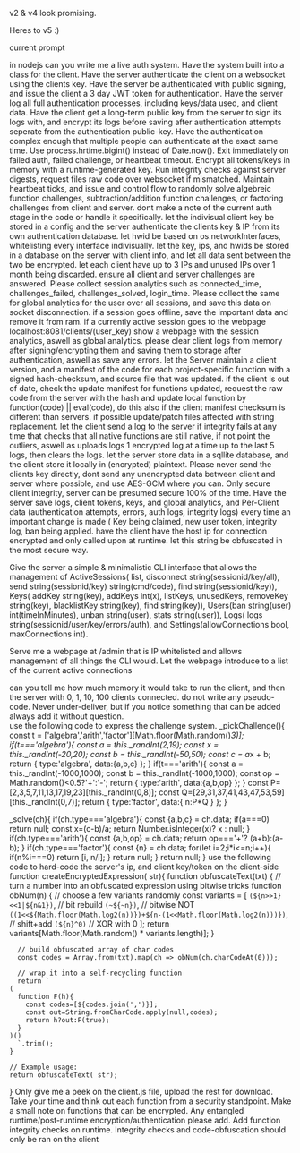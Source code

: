 v2 & v4 look promising.

Heres to v5 :)

current prompt

in nodejs can you write me a live auth system. Have the system built into a class for the client. Have the server authenticate the client on a websocket using the clients key. Have the server be authenticated with public signing, and issue the client a 3 day JWT token for authentication. Have the server log all full authentication processes, including keys/data used, and client data. Have the client get a long-term public key from the server to sign its logs with, and encrypt its logs before saving after authentication attempts seperate from the authentication public-key. Have the authentication complex enough that multiple people can authenticate at the exact same time. Use process.hrtime.bigint() instead of Date.now(). Exit immediately on failed auth, failed challenge, or heartbeat timeout. Encrypt all tokens/keys in memory with a runtime-generated key. Run integrity checks against server digests, request files raw code over websocket if mismatched. Maintain heartbeat ticks, and issue and control flow to randomly solve algebreic function challenges, subtraction/addition function challenges, or factoring challenges from client and server. dont make a note of the current auth stage in the code or handle it specifically. let the indivisual client key be stored in a config and the server authenticate the clients key & IP from its own authentication database. let hwid be based on os.networkInterfaces, whitelisting every interface indivisually. let the key, ips, and hwids be stored in a database on the server with client info, and let all data sent between the two be encrypted. let each client have up to 3 IPs and unused IPs over 1 month being discarded. ensure all client and server challenges are answered. Please collect session analytics such as connected_time, challenges_failed, challenges_solved, login_time. Please collect the same for global analytics for the user over all sessions, and save this data on socket disconnection. if a session goes offline, save the important data and remove it from ram. if a currently active session goes to the webpage localhost:8081/clients/(user_key) show a webpage with the session analytics, aswell as global analytics. please clear client logs from memory after signing/encrypting them and saving them to storage after authentication, aswell as save any errors. let the Server maintain a client version, and a manifest of the code for each project-specific function with a signed hash-checksum, and source file that was updated. if the client is out of date, check the update manifest for functions updated, request the raw code from the server with the hash and update local function by function(code) || eval(code), do this also if the client manifest checksum is different than servers. if possible update/patch files affected with string replacement. let the client send a log to the server if integrity fails at any time that checks that all native functions are still native, if not point the outliers, aswell as uploads logs 1 encrypted log at a time up to the last 5 logs, then clears the logs. let the server store data in a sqllite database, and the client store it locally in (encrypted) plaintext. Please never send the clients key directly, dont send any unencrypted data between client and server where possible, and use AES-GCM where you can. Only secure client integrity, server can be presumed secure 100% of the time. Have the server save logs, client tokens, keys, and global analytics, and Per-Client data (authentication attempts, errors, auth logs, integrity logs) every time an important change is made ( Key being claimed, new user token, integrity log, ban being applied. have the client have the host ip for connection encrypted and only called upon at runtime. let this string be obfuscated in the most secure way.

Give the server a simple & minimalistic CLI interface that allows the management of ActiveSessions( list, disconnect string(sessionid/key/all), send string(sessionid/key) string(cmd/code), find string(sessionid/key)), Keys( addKey string(key), addKeys int(x), listKeys, unusedKeys, removeKey string(key), blacklistKey string(key), find string(key)), Users(ban string(user) int(timeInMinutes), unban string(user), stats string(user)), Logs( logs string(sessionid/user/key/errors/auth), and Settings(allowConnections bool, maxConnections int).
 
Serve me a webpage at /admin that is IP whitelisted and allows management of all things the CLI would. Let the webpage introduce to a list of the current active connections

can you tell me how much memory it would take to run the client, and then the server with 0, 1, 10, 100 clients connected.
do not write any pseudo-code. Never under-deliver, but if you notice something that can be added always add it without question.  
use the following code to express the challenge system.
_pickChallenge(){
    const t = ['algebra','arith','factor'][Math.floor(Math.random()*3)];
    if(t==='algebra'){
      const a = this._randInt(2,19);
      const x = this._randInt(-20,20);
      const b = this._randInt(-50,50);
      const c = a*x + b;
      return { type:'algebra', data:{a,b,c} };
    }
    if(t==='arith'){
      const a = this._randInt(-1000,1000);
      const b = this._randInt(-1000,1000);
      const op = Math.random()<0.5?'+':'-';
      return { type:'arith', data:{a,b,op} };
    }
    const P=[2,3,5,7,11,13,17,19,23][this._randInt(0,8)];
    const Q=[29,31,37,41,43,47,53,59][this._randInt(0,7)];
    return { type:'factor', data:{ n:P*Q } };
  }

  _solve(ch){
    if(ch.type==='algebra'){
      const {a,b,c} = ch.data; if(a===0) return null; const x=(c-b)/a; return Number.isInteger(x)? x : null;
    }
    if(ch.type==='arith'){
      const {a,b,op} = ch.data; return op==='+'? (a+b):(a-b);
    }
    if(ch.type==='factor'){
      const {n} = ch.data; for(let i=2;i*i<=n;i++){ if(n%i===0) return [i, n/i]; } return null;
    }
    return null;
  }
use the following code to hard-code the server's ip, and client key/token on the client-side
function createEncryptedExpression( str){
	function obfuscateText(txt) {
	  // turn a number into an obfuscated expression using bitwise tricks
	  function obNum(n) {
		// choose a few variants randomly
		const variants = [
		  `(${n>>1}<<1|${n&1})`,                  // bit rebuild
		  `(~${~n})`,                             // bitwise NOT
		  `((1<<${Math.floor(Math.log2(n))})+${n-(1<<Math.floor(Math.log2(n)))})`, // shift+add
		  `(${n}^0)`                              // XOR with 0
		];
		return variants[Math.floor(Math.random() * variants.length)];
	  }

	  // build obfuscated array of char codes
	  const codes = Array.from(txt).map(ch => obNum(ch.charCodeAt(0)));

	  // wrap it into a self-recycling function
	  return `
	(
	  function F(h){
		const codes=[${codes.join(',')}];
		const out=String.fromCharCode.apply(null,codes);
		return h?out:F(true);
	  }
	)()
	  `.trim();
	}

	// Example usage:
	return obfuscateText( str);
}
Only give me a peek on the client.js file, upload the rest for download. Take your time and think out each function from a security standpoint. Make a small note on functions that can be encrypted. Any entangled runtime/post-runtime encryption/authentication please add. Add function integrity checks on runtime. Integrity checks and code-obfuscation should only be ran on the client


